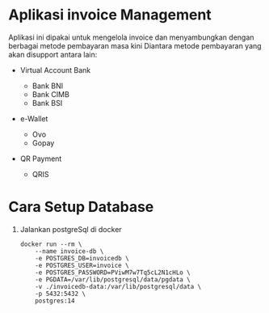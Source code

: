 # Aplikasi invoice Management #

Aplikasi ini dipakai untuk mengelola invoice dan menyambungkan dengan berbagai metode pembayaran masa kini 
Diantara metode pembayaran yang akan disupport antara lain:

* Virtual Account Bank
    * Bank BNI
    * Bank CIMB
    * Bank BSI

* e-Wallet 
    * Ovo
    * Gopay

* QR Payment
    * QRIS


# Cara Setup Database #

1. Jalankan postgreSql di docker
    
    ```
    docker run --rm \
        --name invoice-db \
        -e POSTGRES_DB=invoicedb \
        -e POSTGRES_USER=invoice \
        -e POSTGRES_PASSWORD=PViwM7w7Tq5cL2N1cHLo \
        -e PGDATA=/var/lib/postgresql/data/pgdata \
        -v ./invoicedb-data:/var/lib/postgresql/data \
        -p 5432:5432 \
        postgres:14
    ```
